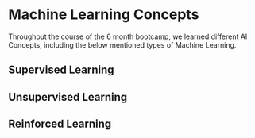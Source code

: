 
# Machine Learning Concepts

Throughout the course of the 6 month bootcamp, we learned different AI Concepts,
including the below mentioned types of Machine Learning.

## Supervised Learning


## Unsupervised Learning

## Reinforced Learning